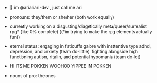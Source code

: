 - 👋 im @ariariari-dev , just call me ari
- pronouns: they/them or she/her (both work equally)
- currently working on a disgusting/diagetically meta/queer/surrealist rpg* (like 0% complete) ((*im trying to make the rpg elements actually fun))
- eternal status: engaging in fisticuffs galore with inattentive type adhd, depression, and anxiety (team do-little); fighting alongside high functioning autism, ritalin, and potential hypomania (team do-lot)

- HI ITS ME POKKEN WOOHOO YIPPEE IM POKKEN
- nouns of pro: the ones

<!---
ariariari-dev/ariariari-dev is a ✨ special ✨
